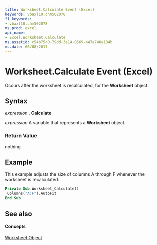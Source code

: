 ```yaml
---
title: Worksheet.Calculate Event (Excel)
keywords: vbaxl10.chm502078
f1_keywords:
- vbaxl10.chm502078
ms.prod: excel
api_name:
- Excel.Worksheet.Calculate
ms.assetid: c54b75d0-79dd-3e14-0669-447e740e134b
ms.date: 06/08/2017
---
```



# Worksheet.Calculate Event (Excel)

Occurs after the worksheet is recalculated, for the **Worksheet** object.


## Syntax

 _expression_ . **Calculate**

 _expression_ A variable that represents a **Worksheet** object.


### Return Value

nothing


## Example

This example adjusts the size of columns A through F whenever the worksheet is recalculated.


```vb
Private Sub Worksheet_Calculate() 
 Columns("A:F").AutoFit 
End Sub
```


## See also


#### Concepts


[Worksheet Object](worksheet-object-excel.md)

